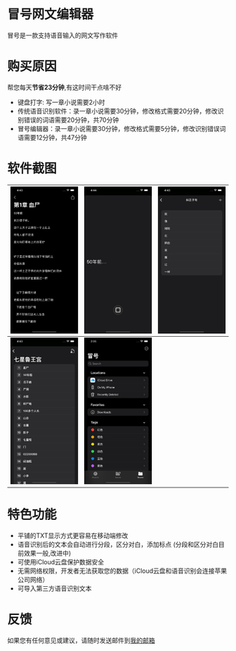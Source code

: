 # 冒号网文编辑器

冒号是一款支持语音输入的网文写作软件

# 购买原因

帮您每天**节省23分钟**,有这时间干点啥不好

* 键盘打字: 写一章小说需要2小时
* 传统语音识别软件：录一章小说需要30分钟，修改格式需要20分钟，修改识别错误的词语需要20分钟，共70分钟
* 冒号编辑器：录一章小说需要30分钟，修改格式需要5分钟，修改识别错误词语需要12分钟，共47分钟

# 软件截图

![editor](6.5_editor.png) | ![live record](6.5_live_record.png) | ![correct segment](6.5_correct_segment.png)
--- | --- | ---
![table of contents](6.5_table_of_contents.png) | ![document group](6.5_document_group.png) |

# 特色功能

* 平铺的TXT显示方式更容易在移动端修改
* 语音识别后的文本会自动进行分段，区分对白，添加标点 (分段和区分对白目前效果一般,改进中)
* 可使用iCloud云盘保护数据安全
* 无需网络权限，开发者无法获取您的数据（iCloud云盘和语音识别会连接苹果公司网络）
* 可导入第三方语音识别文本

# 反馈

如果您有任何意见或建议，请随时发送邮件到[我的邮箱](mailto:pop2ones@icloud.com?subject=冒号编辑器反馈)

